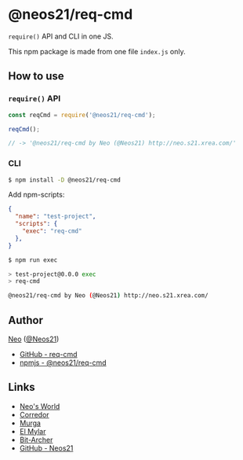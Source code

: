 # @neos21/req-cmd

`require()` API and CLI in one JS.

This npm package is made from one file `index.js` only.


## How to use

### `require()` API

```javascript
const reqCmd = require('@neos21/req-cmd');

reqCmd();

// -> '@neos21/req-cmd by Neo (@Neos21) http://neo.s21.xrea.com/'
```

### CLI

```sh
$ npm install -D @neos21/req-cmd
```

Add npm-scripts:

```json
{
  "name": "test-project",
  "scripts": {
    "exec": "req-cmd"
  },
}
```

```sh
$ npm run exec

> test-project@0.0.0 exec
> req-cmd

@neos21/req-cmd by Neo (@Neos21) http://neo.s21.xrea.com/
```


## Author

[Neo](http://neo.s21.xrea.com/) ([@Neos21](https://twitter.com/Neos21))

- [GitHub - req-cmd](https://github.com/Neos21/req-cmd)
- [npmjs - @neos21/req-cmd](https://www.npmjs.com/package/@neos21/req-cmd)


## Links

- [Neo's World](http://neo.s21.xrea.com/)
- [Corredor](http://neos21.hatenablog.com/)
- [Murga](http://neos21.hatenablog.jp/)
- [El Mylar](http://neos21.hateblo.jp/)
- [Bit-Archer](http://bit-archer.hatenablog.com/)
- [GitHub - Neos21](https://github.com/Neos21/)
